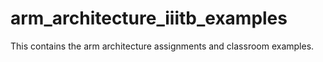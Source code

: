 # arm_architecture_iiitb_examples

This contains the arm architecture assignments and classroom examples.
